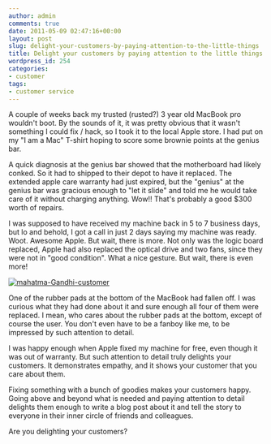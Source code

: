 ```yaml
---
author: admin
comments: true
date: 2011-05-09 02:47:16+00:00
layout: post
slug: delight-your-customers-by-paying-attention-to-the-little-things
title: Delight your customers by paying attention to the little things
wordpress_id: 254
categories:
- customer
tags:
- customer service
---
```


A couple of weeks back my trusted (rusted?) 3 year old MacBook pro wouldn't boot. By the sounds of it, it was pretty obvious that it wasn't something I could fix / hack, so I took it to the local Apple store. I had put on my "I am a Mac" T-shirt hoping to score some brownie points at the genius bar.

A quick diagnosis at the genius bar showed that the motherboard had likely conked. So it had to shipped to their depot to have it replaced. The extended apple care warranty had just expired, but the "genius" at the genius bar was gracious enough to "let it slide" and told me he would take care of it without charging anything. Wow!! That's probably a good $300 worth of repairs.

I was supposed to have received my machine back in 5 to 7 business days, but lo and behold, I got a call in just 2 days saying my machine was ready. Woot. Awesome Apple. But wait, there is more. Not only was the logic board replaced, Apple had also replaced the optical drive and two fans, since they were not in "good condition". What a nice gesture. But wait, there is even more!

[![mahatma-Gandhi-customer](http://www.startupproductmanager.com/wp-content/uploads/2011/05/20110508-104430.jpg)](http://www.startupproductmanager.com/wp-content/uploads/2011/05/20110508-104430.jpg)

One of the rubber pads at the bottom of the MacBook had fallen off. I was curious what they had done about it and sure enough all four of them were replaced. I mean, who cares about the rubber pads at the bottom, except of course the user. You don't even have to be a fanboy like me, to be impressed by such attention to detail.

I was happy enough when Apple fixed my machine for free, even though it was out of warranty. But such attention to detail truly delights your customers. It demonstrates empathy, and it shows your customer that you care about them.

Fixing something with a bunch of goodies makes your customers happy. Going above and beyond what is needed and paying attention to detail delights them enough to write a blog post about it and tell the story to everyone in their inner circle of friends and colleagues.

Are you delighting your customers?

